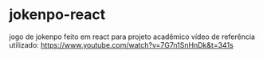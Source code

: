 # jokenpo-react
jogo de jokenpo feito em react para projeto acadêmico
vídeo de referência utilizado: https://www.youtube.com/watch?v=7G7n1SnHnDk&t=341s
